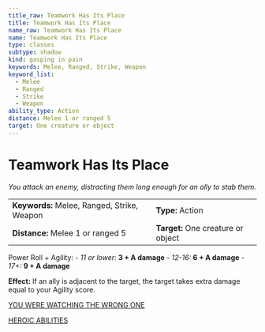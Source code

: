 ```yaml
---
title_raw: Teamwork Has Its Place
title: Teamwork Has Its Place
name_raw: Teamwork Has Its Place
name: Teamwork Has Its Place
type: classes
subtype: shadow
kind: gasping in pain
keywords: Melee, Ranged, Strike, Weapon
keyword_list:
  - Melee
  - Ranged
  - Strike
  - Weapon
ability_type: Action
distance: Melee 1 or ranged 5
target: One creature or object
---
```


# Teamwork Has Its Place

*You attack an enemy, distracting them long enough for an ally to stab them.*

|                                             |                                    |
| :------------------------------------------ | :--------------------------------- |
| **Keywords:** Melee, Ranged, Strike, Weapon | **Type:** Action                   |
| **Distance:** Melee 1 or ranged 5           | **Target:** One creature or object |

Power Roll + Agility: - *11 or lower:* **3 + A damage** - *12-16:* **6 + A damage** - *17+:* **9 + A damage**

**Effect:** If an ally is adjacent to the target, the target takes extra damage equal to your Agility score.

[YOU WERE WATCHING THE WRONG ONE](./You%20Were%20Watching%20The%20Wrong%20One.md)

[HEROIC ABILITIES](./Heroic%20Abilities/Heroic%20Abilities.md)
